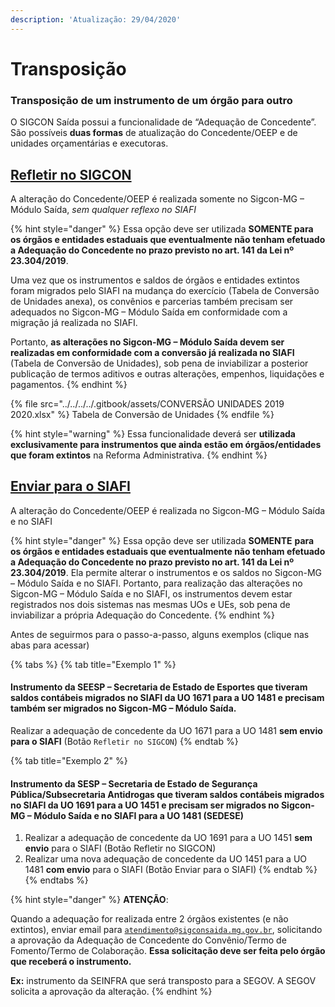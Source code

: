 ```yaml
---
description: 'Atualização: 29/04/2020'
---
```


# Transposição

### Transposição de um instrumento de um órgão para outro

O SIGCON Saída possui a funcionalidade de “Adequação de Concedente”. São possíveis **duas formas** de atualização do Concedente/OEEP e de unidades orçamentárias e executoras.

## [**Refletir no SIGCON**](refletir-no-sigcon.md)

A alteração do Concedente/OEEP é realizada somente no Sigcon-MG – Módulo Saída, _sem qualquer reflexo no SIAFI_

{% hint style="danger" %}
Essa opção deve ser utilizada **SOMENTE para os órgãos e entidades estaduais que eventualmente não tenham efetuado a Adequação do Concedente no prazo previsto no art. 141 da Lei nº 23.304/2019**.&#x20;

Uma vez que os instrumentos e saldos de órgãos e entidades extintos foram migrados pelo SIAFI na mudança do exercício (Tabela de Conversão de Unidades anexa), os convênios e parcerias também precisam ser adequados no Sigcon-MG – Módulo Saída em conformidade com a migração já realizada no SIAFI.&#x20;

Portanto, **as alterações no Sigcon-MG – Módulo Saída devem ser realizadas em conformidade com a conversão já realizada no SIAFI** (Tabela de Conversão de Unidades), sob pena de inviabilizar a posterior publicação de termos aditivos e outras alterações, empenhos, liquidações e pagamentos.
{% endhint %}

{% file src="../../../../.gitbook/assets/CONVERSÃO UNIDADES 2019 2020.xlsx" %}
Tabela de Conversão de Unidades
{% endfile %}

{% hint style="warning" %}
&#x20;Essa funcionalidade deverá ser **utilizada exclusivamente para instrumentos que ainda estão em órgãos/entidades que foram extintos** na Reforma Administrativa.
{% endhint %}

## [**Enviar para o SIAFI**](enviar-para-o-siafi.md)

A alteração do Concedente/OEEP é realizada no Sigcon-MG – Módulo Saída e no SIAFI

{% hint style="danger" %}
Essa opção deve ser utilizada **SOMENTE** **para os órgãos e entidades estaduais que eventualmente não tenham efetuado a Adequação do Concedente no prazo previsto no art. 141 da Lei nº 23.304/2019**. Ela permite alterar o instrumentos e os saldos no Sigcon-MG – Módulo Saída e no SIAFI. Portanto, para realização das alterações no Sigcon-MG – Módulo Saída e no SIAFI, os instrumentos devem estar registrados nos dois sistemas nas mesmas UOs e UEs, sob pena de inviabilizar a própria Adequação do Concedente.
{% endhint %}

Antes de seguirmos para o passo-a-passo, alguns exemplos (clique nas abas para acessar)

{% tabs %}
{% tab title="Exemplo 1" %}
#### Instrumento da SEESP – Secretaria de Estado de Esportes que tiveram saldos contábeis migrados no SIAFI da UO 1671 para a UO 1481 e precisam também ser migrados no Sigcon-MG – Módulo Saída.

&#x20;Realizar a adequação de concedente da UO 1671 para a UO 1481 **sem envio** **para o SIAFI** (Botão `Refletir no SIGCON`)
{% endtab %}

{% tab title="Exemplo 2" %}
#### Instrumento da SESP – Secretaria de Estado de Segurança Pública/Subsecretaria Antidrogas que tiveram saldos contábeis migrados no SIAFI da UO 1691 para a UO 1451 e precisam ser migrados no Sigcon-MG – Módulo Saída e no SIAFI para a UO 1481 (SEDESE)

1. Realizar a adequação de concedente da UO 1691 para a UO 1451 **sem envio** para o SIAFI (Botão Refletir no SIGCON)
2. Realizar uma nova adequação de concedente da UO 1451 para a UO 1481 **com envio** para o SIAFI (Botão Enviar para o SIAFI)
{% endtab %}
{% endtabs %}

{% hint style="danger" %}
**ATENÇÃO**:&#x20;

Quando a adequação for realizada entre 2 órgãos existentes (e não extintos), enviar email para [`atendimento@sigconsaida.mg.gov.br`](mailto:%20atendimento@sigconsaida.mg.gov.br), solicitando a aprovação da Adequação de Concedente do Convênio/Termo de Fomento/Termo de Colaboração. **Essa solicitação deve ser feita pelo órgão que receberá o instrumento.**&#x20;

**Ex:** instrumento da SEINFRA que será transposto para a SEGOV. A SEGOV solicita a aprovação da alteração.
{% endhint %}

